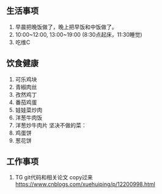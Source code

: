 
## 生活事项

 1. 早晨把晚饭做了，晚上把早饭和中饭做了。
 2. 10:00~12:00, 13:00~19:00 (8:30点起床，11:30睡觉)
 3. 吃维C

## 饮食健康
 1. 可乐鸡块
 2. 青椒肉丝
 3. 孜然鸡丁
 4. 番茄鸡蛋
 5. 娃娃菜炒肉
 6. 洋葱牛肉饭
 7. 洋葱炒牛肉片
坚决不做的菜：
 1. 鸡蛋饼
 2. 葱花饼

## 工作事项
 1. TG git代码和相关论文 copy过来
 https://www.cnblogs.com/xuehuiping/p/12200998.html
